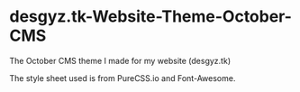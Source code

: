 # desgyz.tk-Website-Theme-October-CMS
The October CMS theme I made for my website (desgyz.tk)

The style sheet used is from PureCSS.io and Font-Awesome.

